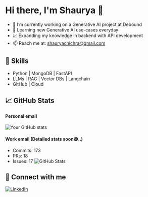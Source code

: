 # Hi there, I'm Shaurya 👋
- 🔭 I’m currently working on a Generative AI project at Debound
- 🌱 Learning new Generative AI use-cases everyday
- 📈 Expanding my knowledge in backend with API development
- 📫 Reach me at: shauryachichra@gmail.com

## 🚀 Skills
- Python | MongoDB | FastAPI
- LLMs | RAG | Vector DBs | Langchain
- GitHub | Cloud

## 📈 GitHub Stats
#### Personal email
![Your GitHub stats](https://github-readme-stats.vercel.app/api?username=shauryachichra5&show_icons=true&theme=dark&count_private=true)

#### Work email (Detailed stats soon😅..)
- Commits: 173 
- PRs: 18
- Issues: 17
![GitHub Stats](https://github-readme-stats-new-shaurya-chichras-projects.vercel.app/api?username=shauryachichra5&show_icons=true&theme=dark&count_private=true)

## 🔗 Connect with me
[![LinkedIn](https://img.shields.io/badge/LinkedIn-blue?logo=linkedin)](https://linkedin.com/in/YOUR_LINK)
